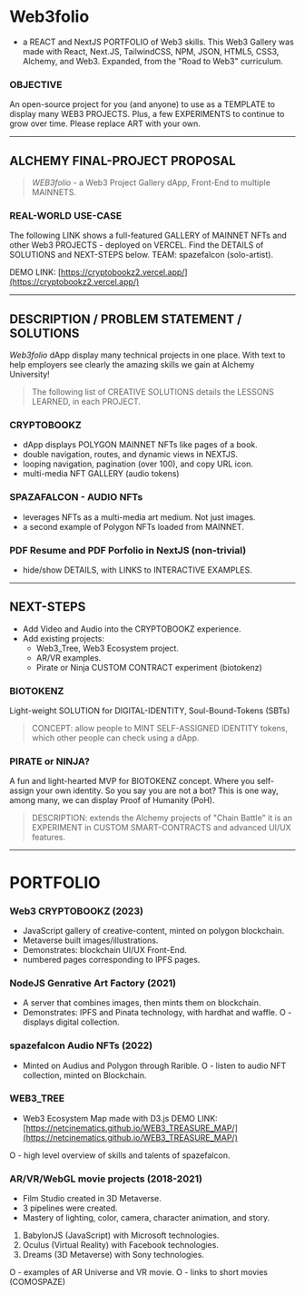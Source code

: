 # Web3folio 

- a REACT and NextJS PORTFOLIO of Web3 skills.
This Web3 Gallery was made with React, Next.JS, TailwindCSS, NPM, JSON, HTML5, CSS3, Alchemy, and Web3. Expanded, from the "Road to Web3" curriculum.

### OBJECTIVE
An open-source project for you (and anyone) to use as a TEMPLATE to display many WEB3 PROJECTS. Plus, a few EXPERIMENTS to continue to grow over time. Please replace ART with your own. 

------------------

## ALCHEMY FINAL-PROJECT PROPOSAL

> *WEB3folio* - a Web3 Project Gallery dApp, Front-End to multiple MAINNETS.

### REAL-WORLD USE-CASE

The following LINK shows a full-featured GALLERY of MAINNET NFTs and other Web3 PROJECTS - deployed on VERCEL. Find the DETAILS of SOLUTIONS and NEXT-STEPS below. TEAM: spazefalcon (solo-artist).

DEMO LINK: [https://cryptobookz2.vercel.app/](https://cryptobookz2.vercel.app/)

----------

## DESCRIPTION / PROBLEM STATEMENT / SOLUTIONS

*Web3folio* dApp display many technical projects in one place. With text to help employers see clearly the amazing skills we gain at Alchemy University!

> The following list of CREATIVE SOLUTIONS details the LESSONS LEARNED, in each PROJECT. 

### CRYPTOBOOKZ
- dApp displays POLYGON MAINNET NFTs like pages of a book.
- double navigation, routes, and dynamic views in NEXTJS.
- looping navigation, pagination (over 100), and copy URL icon.  
- multi-media NFT GALLERY (audio tokens)

### SPAZAFALCON - AUDIO NFTs
- leverages NFTs as a multi-media art medium. Not just images. 
- a second example of Polygon NFTs loaded from MAINNET.

### PDF Resume and PDF Porfolio in NextJS (non-trivial)
- hide/show DETAILS, with LINKS to INTERACTIVE EXAMPLES.

-------------

## NEXT-STEPS
- Add Video and Audio into the CRYPTOBOOKZ experience.
- Add existing projects:
    - Web3_Tree, Web3 Ecosystem project.
    - AR/VR examples.
    - Pirate or Ninja CUSTOM CONTRACT experiment (biotokenz)

### BIOTOKENZ
Light-weight SOLUTION for DIGITAL-IDENTITY, Soul-Bound-Tokens (SBTs)

> CONCEPT: allow people to MINT SELF-ASSIGNED IDENTITY tokens, which other people can check using a dApp.

### PIRATE or NINJA?
A fun and light-hearted MVP for BIOTOKENZ concept. Where you self-assign your own identity. So you say you are not a bot? This is one way, among many, we can display Proof of Humanity (PoH).

> DESCRIPTION: extends the Alchemy projects of "Chain Battle" it is an EXPERIMENT in CUSTOM SMART-CONTRACTS and advanced UI/UX features.

------------------

# PORTFOLIO

### Web3 CRYPTOBOOKZ (2023)
- JavaScript gallery of creative-content, minted on polygon blockchain. 
- Metaverse built images/illustrations.
- Demonstrates: blockchain UI/UX Front-End.
- numbered pages corresponding to IPFS pages.

### NodeJS Genrative Art Factory (2021)
- A server that combines images, then mints them on blockchain.
- Demonstrates: IPFS and Pinata technology, with hardhat and waffle.
O - displays digital collection.

### spazefalcon Audio NFTs (2022)
- Minted on Audius and Polygon through Rarible.
O - listen to audio NFT collection, minted on Blockchain.

### WEB3_TREE 
- Web3 Ecosystem Map made with D3.js
DEMO LINK: [https://netcinematics.github.io/WEB3_TREASURE_MAP/](https://netcinematics.github.io/WEB3_TREASURE_MAP/)

O - high level overview of skills and talents of spazefalcon.

### AR/VR/WebGL movie projects (2018-2021)
- Film Studio created in 3D Metaverse.
- 3 pipelines were created. 
- Mastery of lighting, color, camera, character animation, and story.
1) BabylonJS (JavaScript) with Microsoft technologies.
2) Oculus (Virtual Reality) with Facebook technologies.
3) Dreams (3D Metaverse) with Sony technologies.

O - examples of AR Universe and VR movie.
O - links to short movies (COMOSPAZE)